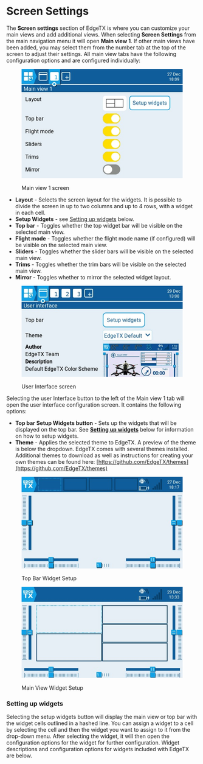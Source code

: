 # Screen Settings

The **Screen settings** section of EdgeTX is where you can customize your main views and add additional views. When selecting **Screen Settings** from the main navigation menu it will open **Main view 1**. If other main views have been added, you may select them from the number tab at the top of the screen to adjust their settings. All main view tabs have the following configuration options and are configured individually:

<figure><img src="../../../.gitbook/assets/screenssettings.jpg" alt=""><figcaption><p>Main view 1 screen</p></figcaption></figure>

* **Layout** - Selects the screen layout for the widgets. It is possible to divide the screen in up to two columns and up to 4 rows, with a widget in each cell.
* **Setup Widgets** - see [Setting up widgets](./#setting-up-widgets) below.
* **Top bar** - Toggles whether the top widget bar will be visible on the selected main view.
* **Flight mode** - Toggles whether the flight mode name (if configured) will be visible on the selected main view.
* **Sliders** - Toggles whether the slider bars will be visible on the selected main view.
* **Trims** - Toggles whether the trim bars will be visible on the selected main view.
* **Mirror** - Toggles whether to mirror the selected widget layout.

<figure><img src="../../../.gitbook/assets/screenssettings2.jpg" alt=""><figcaption><p>User Interface screen</p></figcaption></figure>

Selecting the user Interface button to the left of the Main view 1 tab will open the user interface configuration screen.  It contains the following options:

* **Top bar Setup Widgets button** - Sets up the widgets that will be displayed on the top bar. See [**Setting up widgets**](./#setting-up-widgets) below for information on how to setup widgets.
* **Theme** - Applies the selected theme to EdgeTX. A preview of the theme is below the dropdown. EdgeTX comes with several themes installed. Additional themes to download as well as instructions for creating your own themes can be found here: [https://github.com/EdgeTX/themes](https://github.com/EdgeTX/themes)

<div>

<figure><img src="../../../.gitbook/assets/screenssettings3.jpg" alt=""><figcaption><p>Top Bar Widget Setup</p></figcaption></figure>

 

<figure><img src="../../../.gitbook/assets/screenssettings4.jpg" alt=""><figcaption><p>Main View Widget Setup</p></figcaption></figure>

</div>

### Setting up widgets

Selecting the setup widgets button will display the main view or top bar with the widget cells outlined in a hashed line.  You can assign a widget to a cell by selecting the cell and then the widget you want to assign to it from the drop-down menu. After selecting the widget, it will then open the configuration options for the widget for further configuration. Widget descriptions and configuration options for widgets included with EdgeTX are below.

